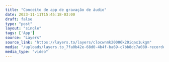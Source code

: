 ```yaml
---
title: "Conceito de app de gravação de áudio"
date: 2023-11-11T15:45:18-03:00
draft: false
type: "post"
layout: "single"
tags: ['App']
source: "Layers"
source_link: "https://layers.to/layers/clocwnmk20006k20iqax1ukgm"
media: "/uploads/layers.to_7fa0b42e-68d0-4b4f-ba69-c7bb8dc7a080-recorder.mp4"
media_type: "video"
---
```


